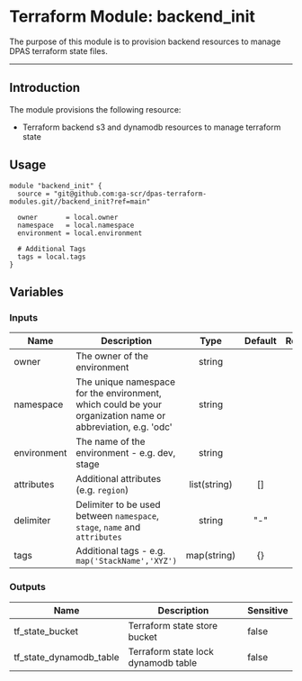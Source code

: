# Terraform Module: backend_init

The purpose of this module is to provision backend resources to manage DPAS terraform state files.

---

## Introduction

The module provisions the following resource:

- Terraform backend s3 and dynamodb resources to manage terraform state

## Usage

```hcl-terraform
module "backend_init" {
  source = "git@github.com:ga-scr/dpas-terraform-modules.git//backend_init?ref=main"

  owner       = local.owner
  namespace   = local.namespace
  environment = local.environment

  # Additional Tags
  tags = local.tags
}
```

## Variables

### Inputs
| Name        | Description                                                                                                 |     Type     | Default | Required |
|-------------|-------------------------------------------------------------------------------------------------------------|:------------:|:-------:|:--------:|
| owner       | The owner of the environment                                                                                |    string    |         |   Yes    |
| namespace   | The unique namespace for the environment, which could be your organization name or abbreviation, e.g. 'odc' |    string    |         |   Yes    |
| environment | The name of the environment - e.g. dev, stage                                                               |    string    |         |   Yes    |
| attributes  | Additional attributes (e.g. `region`)                                                                       | list(string) |   []    |    No    |
| delimiter   | Delimiter to be used between `namespace`, `stage`, `name` and `attributes`                                  |    string    |   "-"   |    No    |
| tags        | Additional tags - e.g. `map('StackName','XYZ')`                                                             | map(string)  |   {}    |    No    |

### Outputs
| Name                    | Description                         | Sensitive |
|-------------------------|-------------------------------------|-----------|
| tf_state_bucket         | Terraform state store bucket        | false     |
| tf_state_dynamodb_table | Terraform state lock dynamodb table | false     |
